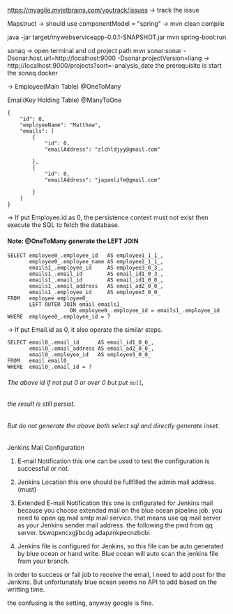 https://myagile.myjetbrains.com/youtrack/issues
-> track the issue

Mapstruct
-> should use componentModel = "spring"
-> mvn clean compile

java -jar target/mywebserviceapp-0.0.1-SNAPSHOT.jar
mvn spring-boot:run

sonaq
-> 
open terminal and cd project path
mvn sonar:sonar -Dsonar.host.url=http://localhost:9000 -Dsonar.projectVersion=liang
->
http://localhost:9000/projects?sort=-analysis_date
the prerequisite is start the sonaq docker


->
Employee(Main Table)
@OneToMany

Email(Key Holding Table)
@ManyToOne

```
{
	"id": 0,
	"employeeName": "Matthew",
	"emails": [
		{
			"id": 0, 
			"emailAddress": "zlchldjyy@gmail.com"
			
		}, 
		{
			"id": 0, 
			"emailAddress": "japanlife@gmail.com"
			
		}
	]
}
```
-> If put Employee.id as 0, the persistence context must not exist 
then execute the SQL to fetch the database.

#### Note: @OneToMany generate the LEFT JOIN
```
SELECT employee0_.employee_id   AS employee1_1_1_, 
       employee0_.employee_name AS employee2_1_1_, 
       emails1_.employee_id     AS employee3_0_3_, 
       emails1_.email_id        AS email_id1_0_3_, 
       emails1_.email_id        AS email_id1_0_0_, 
       emails1_.email_address   AS email_ad2_0_0_, 
       emails1_.employee_id     AS employee3_0_0_ 
FROM   employee employee0_ 
       LEFT OUTER JOIN email emails1_ 
                    ON employee0_.employee_id = emails1_.employee_id 
WHERE  employee0_.employee_id = ? 
```

-> If put Email.id as 0, it also operate the similar steps.
```
SELECT email0_.email_id      AS email_id1_0_0_, 
       email0_.email_address AS email_ad2_0_0_, 
       email0_.employee_id   AS employee3_0_0_ 
FROM   email email0_ 
WHERE  email0_.email_id = ? 
```

###### The above id if not put 0 or over 0 but put `null`, 
###### the result is still persist. 
###### But do not generate the above both select sql and directly generate inset.


Jenkins Mail Configuration
1. E-mail Notification 
this one can be used to test the configuration is successful or not.

2. Jenkins Location
this one should be fullfilled the admin mail address.(must)

3. Extended E-mail Notification
this one is cnfigurated for Jenkins mail because you choose extended mail on the blue ocean
pipeline job.
you need to open qq.mail smtp mail service.
that means use qq mail server as your Jenkins sender mail address.
the following the pwd from qq server.
bswqpxncxgjibcdg
adapznkpecnzbcbi

4. Jenkins file is configured for Jenkins,
so this file can be auto generated by blue ocean or hand write.
Blue ocean will auto scan the jenkins file from your branch.

In order to success or fail job to receive the email, I need to add post for the Jenkins.
But unfortunately blue ocean seems no API to add based on the writting time.

the confusing is the setting, anyway google is fine.






